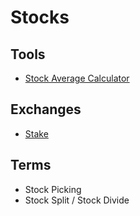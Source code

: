 # Stocks

<!--
data ex dividendos
-->

## Tools

- [Stock Average Calculator](https://online-calculator.org/stock-average-calculator.aspx)

## Exchanges

- [Stake](https://hellostake.com/)

## Terms

- Stock Picking
- Stock Split / Stock Divide
